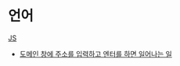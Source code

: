 # 언어

[JS](./%EC%96%B8%EC%96%B4/JS/)
  - [도메인 창에 주소를 입력하고 엔터를 하면 일어나는 일](./%EC%96%B8%EC%96%B4/JS/README.md)